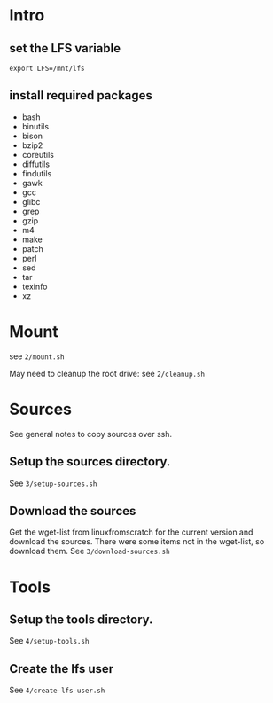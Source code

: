 # Intro

## set the LFS variable
`export LFS=/mnt/lfs`

## install required packages

- bash
- binutils
- bison
- bzip2
- coreutils
- diffutils
- findutils
- gawk
- gcc
- glibc
- grep
- gzip
- m4
- make
- patch
- perl
- sed
- tar
- texinfo
- xz

# Mount

see `2/mount.sh`

May need to cleanup the root drive: see `2/cleanup.sh`

# Sources

See general notes to copy sources over ssh.

## Setup the sources directory.
See `3/setup-sources.sh`

## Download the sources
Get the wget-list from linuxfromscratch for the current version and download the sources.
There were some items not in the wget-list, so download them.
See `3/download-sources.sh`

# Tools

## Setup the tools directory.
See `4/setup-tools.sh`

## Create the lfs user
See `4/create-lfs-user.sh`
